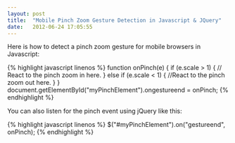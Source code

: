```yaml
---
layout: post
title:  "Mobile Pinch Zoom Gesture Detection in Javascript & JQuery"
date:   2012-06-24 17:05:55
---
```


Here is how to detect a pinch zoom gesture for mobile browsers in Javascript:

{% highlight javascript linenos %}
function onPinch(e) {
    if (e.scale > 1)
    {
        // React to the pinch zoom in here.
    } else if (e.scale < 1) {
        //React to the pinch zoom out here.
    }
}
document.getElementById("myPinchElement").ongestureend = onPinch;
{% endhighlight %}

You can also listen for the pinch event using jQuery like this:

{% highlight javascript linenos %}
$("#myPinchElement").on("gestureend", onPinch);
{% endhighlight %}